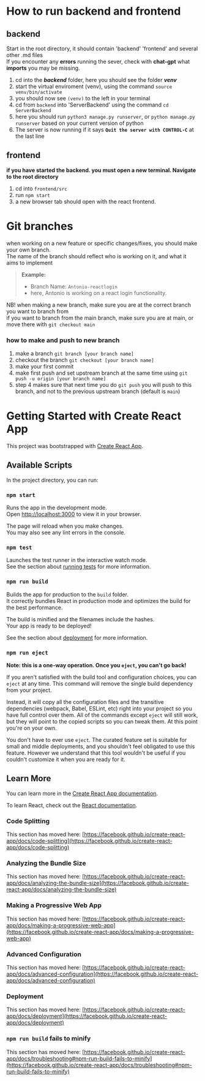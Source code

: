 # How to run backend  and frontend
## backend
Start in the root directory, it should contain 'backend' 'frontend' and several other .md files
<br>
If you encounter any **errors** running the sever, check with **chat-gpt** what **imports** you may be missing.

1. cd into the ***backend*** folder, here you should see the folder ***venv***
2. start the virtual enviroment (venv), using the command `source venv/bin/activate`
3. you should now see `(venv)` to the left in your terminal
4. cd from `backend` into 'ServerBackend' using the command `cd ServerBackend`
5. here you should run `python3 manage.py runserver`, or `python manage.py runserver` based on your current version of python
6. The server is now running if it says **`Quit the server with CONTROL-C`** at the last line

## frontend
**if you have started the backend. you must open a new terminal. Navigate to the root directory**

1. cd into `frontend/src`
2. run `npm start`
3. a new browser tab should open with the react frontend.

# Git branches
when working on a new feature or specific changes/fixes, you should make your own branch.<br>
The name of the branch should reflect who is working on it, and what it aims to implement


>**Example:**
>- Branch Name: `Antonio-reactlogin`<br>
>- here, Antonio is working on a react login functionality.<br>

NB! when making a new branch, make sure you are at the correct branch you want to branch from<br>
if you want to branch from the main branch, make sure you are at main, or move there with `git checkout main`

### how to make and push to new branch
1. make a branch `git branch [your branch name]`
2. checkout the branch `git checkout [your branch name]`
3. make your first commit
4. make first push and set upstream branch at the same time using `git push -u origin [your branch name]`
5. step 4 makes sure that next time you do `git push` you will push to this branch, and not to the previous upstream branch (default is `main`)


# Getting Started with Create React App

This project was bootstrapped with [Create React App](https://github.com/facebook/create-react-app).

## Available Scripts

In the project directory, you can run:

### `npm start`

Runs the app in the development mode.\
Open [http://localhost:3000](http://localhost:3000) to view it in your browser.

The page will reload when you make changes.\
You may also see any lint errors in the console.

### `npm test`

Launches the test runner in the interactive watch mode.\
See the section about [running tests](https://facebook.github.io/create-react-app/docs/running-tests) for more information.

### `npm run build`

Builds the app for production to the `build` folder.\
It correctly bundles React in production mode and optimizes the build for the best performance.

The build is minified and the filenames include the hashes.\
Your app is ready to be deployed!

See the section about [deployment](https://facebook.github.io/create-react-app/docs/deployment) for more information.

### `npm run eject`

**Note: this is a one-way operation. Once you `eject`, you can't go back!**

If you aren't satisfied with the build tool and configuration choices, you can `eject` at any time. This command will remove the single build dependency from your project.

Instead, it will copy all the configuration files and the transitive dependencies (webpack, Babel, ESLint, etc) right into your project so you have full control over them. All of the commands except `eject` will still work, but they will point to the copied scripts so you can tweak them. At this point you're on your own.

You don't have to ever use `eject`. The curated feature set is suitable for small and middle deployments, and you shouldn't feel obligated to use this feature. However we understand that this tool wouldn't be useful if you couldn't customize it when you are ready for it.

## Learn More

You can learn more in the [Create React App documentation](https://facebook.github.io/create-react-app/docs/getting-started).

To learn React, check out the [React documentation](https://reactjs.org/).

### Code Splitting

This section has moved here: [https://facebook.github.io/create-react-app/docs/code-splitting](https://facebook.github.io/create-react-app/docs/code-splitting)

### Analyzing the Bundle Size

This section has moved here: [https://facebook.github.io/create-react-app/docs/analyzing-the-bundle-size](https://facebook.github.io/create-react-app/docs/analyzing-the-bundle-size)

### Making a Progressive Web App

This section has moved here: [https://facebook.github.io/create-react-app/docs/making-a-progressive-web-app](https://facebook.github.io/create-react-app/docs/making-a-progressive-web-app)

### Advanced Configuration

This section has moved here: [https://facebook.github.io/create-react-app/docs/advanced-configuration](https://facebook.github.io/create-react-app/docs/advanced-configuration)

### Deployment

This section has moved here: [https://facebook.github.io/create-react-app/docs/deployment](https://facebook.github.io/create-react-app/docs/deployment)

### `npm run build` fails to minify

This section has moved here: [https://facebook.github.io/create-react-app/docs/troubleshooting#npm-run-build-fails-to-minify](https://facebook.github.io/create-react-app/docs/troubleshooting#npm-run-build-fails-to-minify)
